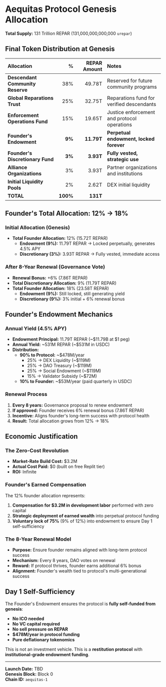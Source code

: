 
# Aequitas Protocol Genesis Allocation

**Total Supply:** 131 Trillion REPAR (131,000,000,000,000 `urepar`)

## Final Token Distribution at Genesis

| Allocation | % | REPAR Amount | Notes |
|:-----------|--:|-------------:|:------|
| **Descendant Community Reserve** | 38% | 49.78T | Reserved for future community programs |
| **Global Reparations Trust** | 25% | 32.75T | Reparations fund for verified descendants |
| **Enforcement Operations Fund** | 15% | 19.65T | Justice enforcement and protocol operations |
| **Founder's Endowment** | **9%** | **11.79T** | **Perpetual endowment, locked forever** |
| **Founder's Discretionary Fund** | **3%** | **3.93T** | **Fully vested, strategic use** |
| **Alliance Organizations** | 3% | 3.93T | Partner organizations and institutions |
| **Initial Liquidity Pools** | 2% | 2.62T | DEX initial liquidity |
| **TOTAL** | **100%** | **131T** | |

## Founder's Total Allocation: 12% → 18%

### Initial Allocation (Genesis)
- **Total Founder Allocation:** 12% (15.72T REPAR)
  - **Endowment (9%):** 11.79T REPAR → Locked perpetually, generates 4.5% APY
  - **Discretionary (3%):** 3.93T REPAR → Fully vested, immediate access

### After 8-Year Renewal (Governance Vote)
- **Renewal Bonus:** +6% (7.86T REPAR)
- **Total Discretionary Allocation:** 9% (11.79T REPAR)
- **Total Founder Allocation:** 18% (23.58T REPAR)
  - **Endowment (9%):** Still locked, still generating yield
  - **Discretionary (9%):** 3% initial + 6% renewal bonus

## Founder's Endowment Mechanics

### Annual Yield (4.5% APY)
- **Endowment Principal:** 11.79T REPAR (~$11.79B at $1 peg)
- **Annual Yield:** ~531M REPAR (~$531M in USDC)
- **Distribution:**
  - **90% to Protocol:** ~$478M/year
    - 25% → DEX Liquidity (~$119M)
    - 25% → DAO Treasury (~$119M)
    - 25% → Social Endowment (~$119M)
    - 15% → Validator Subsidy (~$72M)
  - **10% to Founder:** ~$53M/year (paid quarterly in USDC)

### Renewal Process
1. **Every 8 years:** Governance proposal to renew endowment
2. **If approved:** Founder receives 6% renewal bonus (7.86T REPAR)
3. **Incentive:** Aligns founder's long-term success with protocol health
4. **Result:** Total allocation grows from 12% → 18%

## Economic Justification

### The Zero-Cost Revolution
- **Market-Rate Build Cost:** $3.2M
- **Actual Cost Paid:** $0 (built on free Replit tier)
- **ROI:** Infinite

### Founder's Earned Compensation
The 12% founder allocation represents:
1. **Compensation for $3.2M in development labor** performed with zero capital
2. **Strategic deployment of earned wealth** into perpetual protocol funding
3. **Voluntary lock of 75%** (9% of 12%) into endowment to ensure Day 1 self-sufficiency

### The 8-Year Renewal Model
- **Purpose:** Ensure founder remains aligned with long-term protocol success
- **Mechanism:** Every 8 years, DAO votes on renewal
- **Reward:** If protocol thrives, founder earns additional 6% bonus
- **Alignment:** Founder's wealth tied to protocol's multi-generational success

## Day 1 Self-Sufficiency

The Founder's Endowment ensures the protocol is **fully self-funded from genesis**:

- **No ICO needed**
- **No VC capital required**
- **No sell pressure on REPAR**
- **$478M/year in protocol funding**
- **Pure deflationary tokenomics**

This is not an investment vehicle. This is a **restitution protocol** with **institutional-grade endowment funding**.

---

**Launch Date:** TBD  
**Genesis Block:** Block 0  
**Chain ID:** `aequitas-1`
